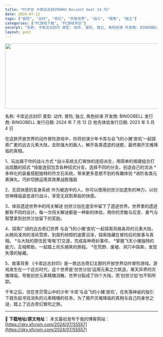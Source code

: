 ```yaml
---
title: "PC中文 卡库远古封印KAKU Ancient Seal 14.7G"
date: 2024-07-12
tags: ["冒险", "动作", "奇幻", "开放世界", "战斗", "探索", "独立"]
categories: ["PC游戏下载", "PC游戏专区"]
excerpt: "名称: 卡库远古封印 类型: 动作, 冒险, 独立, 角色扮演 开发商: BINGOBELL 发行商: BINGOBELL 发行日期: 2024 年 7 月 12 日 抢先体验发行日期: 2023 年 5 月 4 日 在这款开放世界的动作冒险游戏中，你将扮演少年卡库与会飞的小猪‘皮叽’一起探索广袤的&hellip;"
layout: post
---
```


<img class="aligncenter size-full wp-image-55558" src="https://sky.sfcrom.com/wp-content/uploads/2024/07/2024071209064386.webp" alt="" width="660" height="215" />

名称: 卡库远古封印
类型: 动作, 冒险, 独立, 角色扮演
开发商: BINGOBELL
发行商: BINGOBELL
发行日期: 2024 年 7 月 12 日
抢先体验发行日期: 2023 年 5 月 4 日

在这款开放世界的动作冒险游戏中，你将扮演少年卡库与会飞的小猪‘皮叽’一起探索广袤的远古元素大陆，击败强大的敌人，解开各类遗迹的谜题，最终揭开灾难降临的真相。

1、玩出属于你的战斗方式
*战斗系统主打爽快的连招派生，用简单的按键组合打出炫酷的招式
*技能连招包含各种招式分支，选择不同的分支，创造自己的流派
*多样化的装备搭配独特的符文石系统，带来更多意想不到的有趣体验
*进阶各类元素弹丸，巧妙切换运用其效果战胜强敌

2、无双快感的变身系统
作为被选中的人，你可以使用创世沙加遗失的神力，以创世神降临姿态进行战斗，享受无双割草般的快感。

3、体验遗迹世界中的闯关解谜
创世沙加在虚空中留下了遗迹世界。世界里的遗迹都有不同的设计，每一次闯关解谜都是一种新的体验，用你的灵敏与应变、勇气与智慧拿到创世沙加留下的奖励。

4、探索广阔的远古奇幻世界
与会飞的小猪‘皮叽’一起探索风格各异的元素大陆，从朔风凌冽的凛风雪原，到腐朽倾颓的迷雾沼泽，探索隐藏在冒险后的故事与真相。
*与大陆的原住民‘嘭嘭’打交道，完成各种奇妙事件。
*掌握飞天小猪独特的能力，互相帮助，一起踏上欢乐搞笑的旅程。
*在荒野、废墟、洞穴中探索，发现失落的秘藏。

5、故事背景
《卡库远古封印》是一款远古奇幻主题的开放世界动作冒险游戏。游戏发生在一个远古时代，这个世界是‘创世沙加’运用元素之力筑造，某天异界的灾难降临，导致创世元素精魄消散，世界分裂成了四个大陆，而‘创世沙加’也不知所踪。

千年之后，住在苍茫雪山中的少年‘卡库’与会飞的小猪‘皮叽’，在失落神谕的指引下肩负起寻找消失的元素精魄的任务，为了揭开灾难降临的真相与自己的身世之谜，踏上了远古奇幻冒险之旅。

---
📖 **下载地址/原文地址：** 本文最初发布于我的博客网站：[https://sky.sfcrom.com/2024/07/55557](https://sky.sfcrom.com/2024/07/55557)
